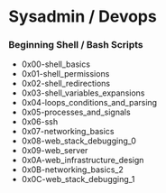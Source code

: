 # Sysadmin / Devops
### Beginning Shell / Bash Scripts

- 0x00-shell_basics
- 0x01-shell_permissions
- 0x02-shell_redirections
- 0x03-shell_variables_expansions
- 0x04-loops_conditions_and_parsing
- 0x05-processes_and_signals
- 0x06-ssh
- 0x07-networking_basics
- 0x08-web_stack_debugging_0
- 0x09-web_server
- 0x0A-web_infrastructure_design
- 0x0B-networking_basics_2
- 0x0C-web_stack_debugging_1
